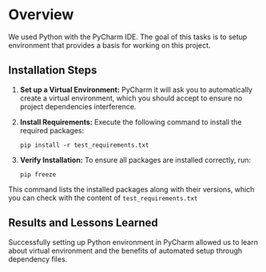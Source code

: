 # Overview

We used Python with the PyCharm IDE. The goal of this tasks is to setup environment that provides a basis for working on this project.
## Installation Steps

1. **Set up a Virtual Environment:** 
PyCharm it will ask you to automatically create a virtual environment, which you should accept to ensure no project dependencies interference.

2. **Install Requirements:**
Execute the following command to install the required packages:
    ```
    pip install -r test_requirements.txt
    ```

3. **Verify Installation:**
To ensure all packages are installed correctly, run:
    ```
    pip freeze
    ```
This command lists the installed packages along with their versions, which you can check with the content of `test_requirements.txt`

## Results and Lessons Learned

Successfully setting up Python environment in PyCharm allowed us to learn about virtual environment and the benefits of automated setup through dependency files.